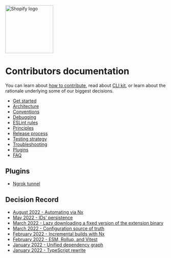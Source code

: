<img src="https://github.com/Shopify/shopify-cli/raw/main/assets/logo.png" alt="Shopify logo" width="150">

# Contributors documentation

You can learn about [how to contribute](./introduction), read about
[CLI kit](./Kit:-Introduction), or learn about the rationale underlying some of
our biggest decisions.

* [Get started](./get-started.md)
* [Architecture](./architecture.md)
* [Conventions](./conventions.md)
* [Debugging](./debugging.md)
* [ESLint rules](./eslint-rules.md)
* [Principles](./principles.md)
* [Release process](./release.md)
* [Testing strategy](./testing-strategy.md)
* [Troubleshooting](./troubleshooting.md)
* [Plugins](./plugins.md)
* [FAQ](./faq.md)

## Plugins
* [Ngrok tunnel](./plugins/ngrok.md)


## Decision Record
* [August 2022 - Automating via Nx](./decision-record/2022_08-automation-via-nx.md)
* [May 2022 - IDs' persistence](./decision-record/2022_05-IDs'-persistence.md)
* [March 2022 - Lazy downloading a fixed version of the extension binary](./decision-record/2022_03-Lazy-downloading-a-fixed-version-of-the-extension-binary.md)
* [March 2022 - Configuration source of truth](./decision-record/2022_03-Configuration-source-of-truth.md)
* [February 2022 - Incremental builds with Nx](./decision-record/2022_02-Incremental-builds-with-Nx.md)
* [February 2022 - ESM, Rollup, and Vitest](./decision-record/2022_02-ESM,-Rollup,-and-Vitest.md)
* [January 2022 - Unified dependency graph](./decision-record/2022_01-unified-dependency-graph.md)
* [January 2022 - TypeScript rewrite](./decision-record/2022_01-TypeScript-rewrite.md)
